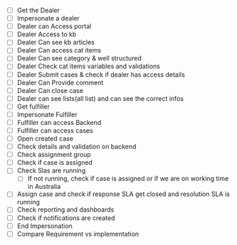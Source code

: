- [ ] Get the Dealer
- [ ] Impersonate a dealer
- [ ] Dealer can Access portal
- [ ] Dealer Access to kb
- [ ] Dealer Can see kb articles
- [ ] Dealer Can access cat items
- [ ] Dealer Can see category & well structured
- [ ] Dealer Check cat items variables and validations
- [ ] Dealer Submit cases & check if dealer has access details
- [ ] Dealer Can Provide comment
- [ ] Dealer Can close case
- [ ] Dealer can see lists(all list) and can see the correct infos
- [ ] Get fulfiller
- [ ] Impersonate Fulfiller
- [ ] Fulfiller can access Backend
- [ ] Fulfiller can access cases
- [ ] Open created case
- [ ] Check details and validation on backend
- [ ] Check assignment group
- [ ] Check if case is assigned
- [ ] Check Slas are running
	- [ ] If not running, check if case is assigned or if we are on working time in Australia
- [ ] Assign case and check if response SLA get closed and resolution SLA is running
- [ ] Check reporting and dashboards
- [ ] Check if notifications are created
- [ ] End Impersonation
- [ ] Compare Requirement vs implementation